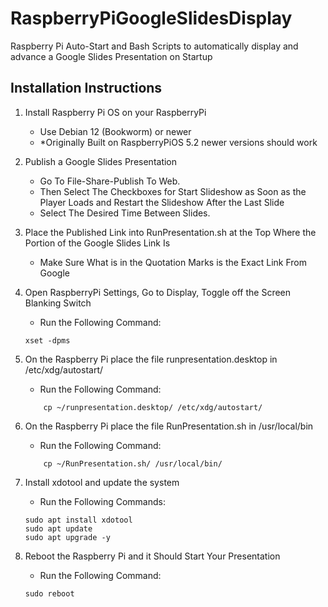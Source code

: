 # RaspberryPiGoogleSlidesDisplay
Raspberry Pi Auto-Start and Bash Scripts to automatically display and advance a Google Slides Presentation on Startup

## Installation Instructions

1. Install Raspberry Pi OS on your RaspberryPi
    * Use Debian 12 (Bookworm) or newer
    * *Originally Built on RaspberryPiOS 5.2 newer versions should work

1. Publish a Google Slides Presentation
    * Go To File-Share-Publish To Web.
    * Then Select The Checkboxes for Start Slideshow as Soon as the Player Loads and Restart the Slideshow After the Last Slide
    * Select The Desired Time Between Slides.

1. Place the Published Link into RunPresentation.sh at the Top Where the Portion of the Google Slides Link Is
    * Make Sure What is in the Quotation Marks is the Exact Link From Google

1. Open RaspberryPi Settings, Go to Display, Toggle off the Screen Blanking Switch
    * Run the Following Command:
    ```
    xset -dpms
    ```

1. On the Raspberry Pi place the file runpresentation.desktop in /etc/xdg/autostart/
    * Run the Following Command:
    ```
        cp ~/runpresentation.desktop/ /etc/xdg/autostart/
    ```

1. On the Raspberry Pi place the file RunPresentation.sh in /usr/local/bin
    * Run the Following Command:
    ```
        cp ~/RunPresentation.sh/ /usr/local/bin/
    ```

1. Install xdotool and update the system
    * Run the Following Commands:
    ```
    sudo apt install xdotool
    sudo apt update
    sudo apt upgrade -y
    ```

1. Reboot the Raspberry Pi and it Should Start Your Presentation
    * Run the Following Command:
    ```
    sudo reboot
    ```